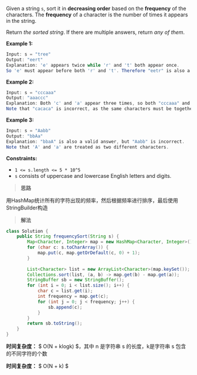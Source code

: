 Given a string `s`, sort it in **decreasing order** based on the **frequency** of the characters. The **frequency** of a character is the number of times it appears in the string.

Return *the sorted string*. If there are multiple answers, return *any of them*.

 

**Example 1:**

```java
Input: s = "tree"
Output: "eert"
Explanation: 'e' appears twice while 'r' and 't' both appear once.
So 'e' must appear before both 'r' and 't'. Therefore "eetr" is also a valid answer.
```

**Example 2:**

```java
Input: s = "cccaaa"
Output: "aaaccc"
Explanation: Both 'c' and 'a' appear three times, so both "cccaaa" and "aaaccc" are valid answers.
Note that "cacaca" is incorrect, as the same characters must be together.
```

**Example 3:**

```java
Input: s = "Aabb"
Output: "bbAa"
Explanation: "bbaA" is also a valid answer, but "Aabb" is incorrect.
Note that 'A' and 'a' are treated as two different characters.
```

 

**Constraints:**

- `1 <= s.length <= 5 * 10^5`
- `s` consists of uppercase and lowercase English letters and digits.



> **思路**

用HashMap统计所有的字符出现的频率，然后根据频率进行排序，最后使用StringBuilder构造



> **解法**

```java
class Solution {
    public String frequencySort(String s) {
        Map<Character, Integer> map = new HashMap<Character, Integer>();
        for (char c: s.toCharArray()) {
            map.put(c, map.getOrDefault(c, 0) + 1);
        }
        
        List<Character> list = new ArrayList<Character>(map.keySet());
        Collections.sort(list, (a, b) -> map.get(b) - map.get(a));
        StringBuffer sb = new StringBuffer();
        for (int i = 0; i < list.size(); i++) {
            char c = list.get(i);
            int frequency = map.get(c);
            for (int j = 0; j < frequency; j++) {
                sb.append(c);
            }
        }
        return sb.toString();
    }
}
```

**时间复杂度：** $ O(N + klogk) $，其中 n 是字符串 s 的长度，k是字符串 s 包含的不同字符的个数

**时间复杂度：** $ O(N + k) $